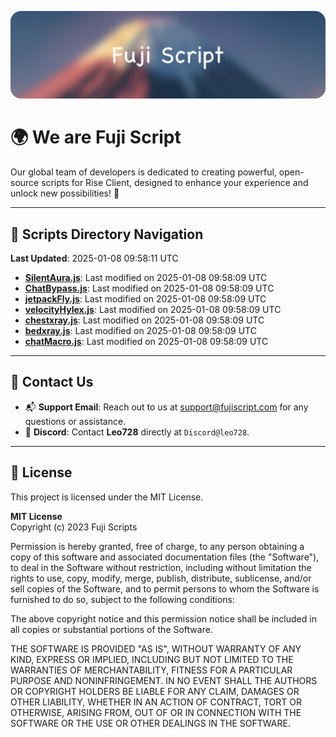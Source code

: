 ![Banner](.github/b.webp)

# 🌍 **We are Fuji Script**

Our global team of developers is dedicated to creating powerful, open-source scripts for Rise Client, designed to enhance your experience and unlock new possibilities! 🌟

---
<!-- SCRIPTS_NAVIGATION_START -->
## 📂 **Scripts Directory Navigation**

**Last Updated**: 2025-01-08 09:58:11 UTC

- **[SilentAura.js](scripts/SilentAura.js)**: Last modified on 2025-01-08 09:58:09 UTC
- **[ChatBypass.js](scripts/ChatBypass.js)**: Last modified on 2025-01-08 09:58:09 UTC
- **[jetpackFly.js](scripts/jetpackFly.js)**: Last modified on 2025-01-08 09:58:09 UTC
- **[velocityHylex.js](scripts/velocityHylex.js)**: Last modified on 2025-01-08 09:58:09 UTC
- **[chestxray.js](scripts/chestxray.js)**: Last modified on 2025-01-08 09:58:09 UTC
- **[bedxray.js](scripts/bedxray.js)**: Last modified on 2025-01-08 09:58:09 UTC
- **[chatMacro.js](scripts/chatMacro.js)**: Last modified on 2025-01-08 09:58:09 UTC

<!-- SCRIPTS_NAVIGATION_END -->

---

## 💬 **Contact Us**  
- 📬 **Support Email**: Reach out to us at [support@fujiscript.com](mailto:support@fujiscript.com) for any questions or assistance.  
- 💬 **Discord**: Contact **Leo728** directly at `Discord@leo728`.

---

## 📜 **License**

This project is licensed under the MIT License.  

**MIT License**  
Copyright (c) 2023 Fuji Scripts  

Permission is hereby granted, free of charge, to any person obtaining a copy of this software and associated documentation files (the "Software"), to deal in the Software without restriction, including without limitation the rights to use, copy, modify, merge, publish, distribute, sublicense, and/or sell copies of the Software, and to permit persons to whom the Software is furnished to do so, subject to the following conditions:  

The above copyright notice and this permission notice shall be included in all copies or substantial portions of the Software.  

THE SOFTWARE IS PROVIDED "AS IS", WITHOUT WARRANTY OF ANY KIND, EXPRESS OR IMPLIED, INCLUDING BUT NOT LIMITED TO THE WARRANTIES OF MERCHANTABILITY, FITNESS FOR A PARTICULAR PURPOSE AND NONINFRINGEMENT. IN NO EVENT SHALL THE AUTHORS OR COPYRIGHT HOLDERS BE LIABLE FOR ANY CLAIM, DAMAGES OR OTHER LIABILITY, WHETHER IN AN ACTION OF CONTRACT, TORT OR OTHERWISE, ARISING FROM, OUT OF OR IN CONNECTION WITH THE SOFTWARE OR THE USE OR OTHER DEALINGS IN THE SOFTWARE.  
